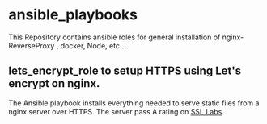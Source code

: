 # ansible_playbooks
This Repository contains ansible roles for general installation of nginx-ReverseProxy , docker, Node, etc.....



## lets_encrypt_role to setup HTTPS using Let's encrypt on nginx.

The Ansible playbook installs everything needed to serve static files from a nginx server over HTTPS.
The server pass A rating on [SSL Labs](https://www.ssllabs.com/).

